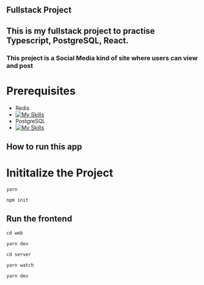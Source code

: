 ## Fullstack Project

<h2>This is my fullstack project to practise Typescript, PostgreSQL, React.</h2>
<h3>This project is a Social Media kind of site where users can view and post</h3>

# Prerequisites 

- Redis
- [![My Skills](https://skillicons.dev/icons?i=redis)](https://skillicons.dev)
- PostgreSQL
- [![My Skills](https://skillicons.dev/icons?i=postgres)](https://skillicons.dev)

## How to run this app

<h1> Inititalize the Project</h1>

```
yarn
```

```
npm init
```

<h2> Run the frontend </h2>

```
cd web
```

```
yarn dev
```

```
cd server
```

```
yarn watch
```
```
yarn dev
```

